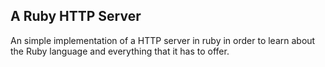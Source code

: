 ## A Ruby HTTP Server

An simple implementation of a HTTP server in ruby in order to learn about the
Ruby language and everything that it has to offer.
